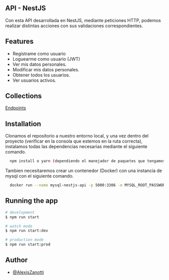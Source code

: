 
## API - NestJS

Con esta API desarrollada en NestJS, mediante peticiones HTTP, podemos realizar distintas acciones con sus validaciones correspondientes.

## Features

- Registrame como usuario 
- Loguearme como usuario (JWT)
- Ver mis datos personales.
- Modificar mis datos personales.
- Obtener todos los usuarios.
- Ver usuarios activos.


## Collections

[Endpoints ](https://www.postman.com/zanotti86/workspace/api-challenge-kubide/collection/17690254-736596d2-c166-4c15-99d8-d616ad41c34f)


## Installation

Clonamos el repositorio a nuestro entorno local, y una vez dentro del proyecto (verificar en la consola que estemos en la ruta correcta),
instalamos todas las dependencias necesarias mediante el siguiente comando.
```bash
  npm install o yarn (dependiendo el manejador de paquetes que tengamos) 
```

Tambien necesitaremos crear un contenedor (Docker) con una instancia de mysql con el siguiente comando.

```bash
  docker run --name mysql-nestjs-api -p 5000:3306 -e MYSQL_ROOT_PASSWORD=password -e MYSQL_DATABASE=database -d mysql:8.0.26 
```  

## Running the app

```bash
# development
$ npm run start

# watch mode
$ npm run start:dev

# production mode
$ npm run start:prod
```
## Author

- [@AlexisZanotti](https://www.github.com/alexiszanotti)

